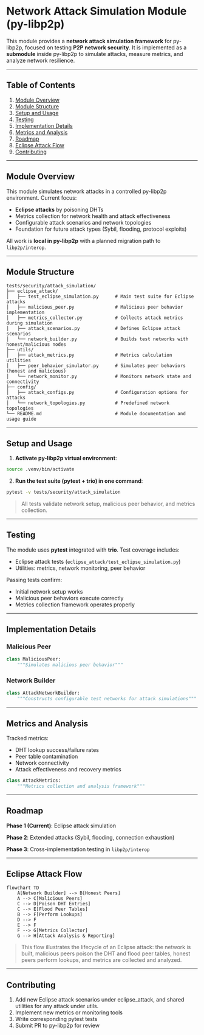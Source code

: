 # Network Attack Simulation Module (py-libp2p)

This module provides a **network attack simulation framework** for py-libp2p, focused on testing **P2P network security**. It is implemented as a **submodule** inside py-libp2p to simulate attacks, measure metrics, and analyze network resilience.

______________________________________________________________________

## Table of Contents

1. [Module Overview](#module-overview)
1. [Module Structure](#module-structure)
1. [Setup and Usage](#setup-and-usage)
1. [Testing](#testing)
1. [Implementation Details](#implementation-details)
1. [Metrics and Analysis](#metrics-and-analysis)
1. [Roadmap](#roadmap)
1. [Eclipse Attack Flow](#eclipse-attack-flow)
1. [Contributing](#contributing)

______________________________________________________________________

## Module Overview

This module simulates network attacks in a controlled py-libp2p environment. Current focus:

- **Eclipse attacks** by poisoning DHTs
- Metrics collection for network health and attack effectiveness
- Configurable attack scenarios and network topologies
- Foundation for future attack types (Sybil, flooding, protocol exploits)

All work is **local in py-libp2p** with a planned migration path to `libp2p/interop`.

______________________________________________________________________

## Module Structure

```
tests/security/attack_simulation/
├── eclipse_attack/
│   ├── test_eclipse_simulation.py      # Main test suite for Eclipse attacks
│   ├── malicious_peer.py               # Malicious peer behavior implementation
│   ├── metrics_collector.py            # Collects attack metrics during simulation
│   ├── attack_scenarios.py             # Defines Eclipse attack scenarios
│   └── network_builder.py              # Builds test networks with honest/malicious nodes
├── utils/
│   ├── attack_metrics.py               # Metrics calculation utilities
│   ├── peer_behavior_simulator.py      # Simulates peer behaviors (honest and malicious)
│   └── network_monitor.py              # Monitors network state and connectivity
├── config/
│   ├── attack_configs.py               # Configuration options for attacks
│   └── network_topologies.py           # Predefined network topologies
└── README.md                           # Module documentation and usage guide
```

______________________________________________________________________

## Setup and Usage

1. **Activate py-libp2p virtual environment**:

```bash
source .venv/bin/activate
```

2. **Run the test suite (pytest + trio) in one command**:

```bash
pytest -v tests/security/attack_simulation
```

> All tests validate network setup, malicious peer behavior, and metrics collection.

______________________________________________________________________

## Testing

The module uses **pytest** integrated with **trio**. Test coverage includes:

- Eclipse attack tests (`eclipse_attack/test_eclipse_simulation.py`)
- Utilities: metrics, network monitoring, peer behavior

Passing tests confirm:

- Initial network setup works
- Malicious peer behaviors execute correctly
- Metrics collection framework operates properly

______________________________________________________________________

## Implementation Details

### Malicious Peer

```python
class MaliciousPeer:
    """Simulates malicious peer behavior"""
```

### Network Builder

```python
class AttackNetworkBuilder:
    """Constructs configurable test networks for attack simulations"""
```

______________________________________________________________________

## Metrics and Analysis

Tracked metrics:

- DHT lookup success/failure rates
- Peer table contamination
- Network connectivity
- Attack effectiveness and recovery metrics

```python
class AttackMetrics:
    """Metrics collection and analysis framework"""
```

______________________________________________________________________

## Roadmap

**Phase 1 (Current)**: Eclipse attack simulation

**Phase 2**: Extended attacks (Sybil, flooding, connection exhaustion)

**Phase 3**: Cross-implementation testing in `libp2p/interop`

______________________________________________________________________

## Eclipse Attack Flow

```mermaid
flowchart TD
    A[Network Builder] --> B[Honest Peers]
    A --> C[Malicious Peers]
    C --> D[Poison DHT Entries]
    C --> E[Flood Peer Tables]
    B --> F[Perform Lookups]
    D --> F
    E --> F
    F --> G[Metrics Collector]
    G --> H[Attack Analysis & Reporting]
```

> This flow illustrates the lifecycle of an Eclipse attack: the network is built, malicious peers poison the DHT and flood peer tables, honest peers perform lookups, and metrics are collected and analyzed.

______________________________________________________________________

## Contributing

1. Add new Eclipse attack scenarios under eclipse_attack, and shared utilities for any attack under utils.
1. Implement new metrics or monitoring tools
1. Write corresponding pytest tests
1. Submit PR to py-libp2p for review
